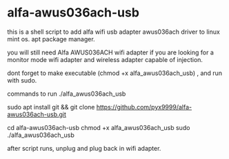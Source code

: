 # alfa-awus036ach-usb
this is a shell script to add alfa wifi usb adapter awus036ach driver to linux mint os. apt package manager.


you will still need Alfa AWUS036ACH wifi adapter if you are looking for a monitor mode wifi adapter and wireless adapter capable of injection.

dont forget to make executable (chmod +x alfa_awus036ach_usb) , and run with sudo.

commands to run ./alfa_awus036ach_usb

sudo apt install git && git clone https://github.com/pyx9999/alfa-awus036ach-usb.git

cd alfa-awus036ach-usb
chmod +x alfa_awus036ach_usb
sudo ./alfa_awus036ach_usb

after script runs, unplug and plug back in wifi adapter.
